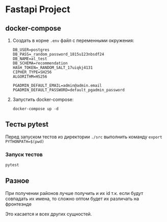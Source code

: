 # Fastapi Project

## docker-compose

1. Создать в корне `.env` файл с переменными окружения:

    ```shell
    DB_USER=postgres
    DB_PASS=_random_password_1815u123nbsdf24
    DB_NAME=al_test
    DB_SCHEMA=recommendation
    HASH_TOKEN=_RANDOM_SALT_17uiqkj4131
    CIPHER_TYPE=SH256
    ALGORITHM=HS256

    PGADMIN_DEFAULT_EMAIL=admin@admin.email
    PGADMIN_DEFAULT_PASSWORD=default_pgadmin_password
    ```

2. Запустить docker-compose:

    ```shell
    docker-compose up -d
    ```

## Тесты pytest

Перед запуском тестов из директории `./src` выполнить команду `export PYTHONPATH=$(pwd)`

### Запуск тестов

```sh
pytest
```

## Разное

При получении районов лучше получить и их id
т.к. если будут совпадать их имена, то сложно оптом будет их различать на фронтеэнде

Это касается и всех других сущностей.
